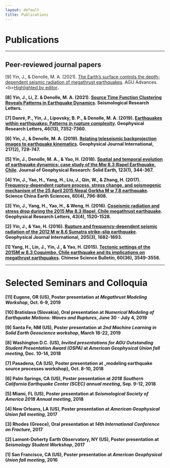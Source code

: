 ```yaml
---
layout: default
title: Publications
---
```


# Publications
----

<h2> Peer-reviewed journal papers </h2>

[9] Yin, J., & Denolle, M. A. (2021). [The Earth’s surface controls the depth-dependent seismic radiation of megathrust earthquakes](https://agupubs.onlinelibrary.wiley.com/doi/abs/10.1029/2021AV000413). AGU Advances. <b\>[Highlighted by editor](https://eos.org/editor-highlights/the-highs-and-the-lows-of-megathrust-earthquakes)<b>.

[8] Yin, J., Li, Z. & Denolle, M. A. (2021). [Source Time Function Clustering Reveals Patterns in Earthquake Dynamics](https://pubs.geoscienceworld.org/ssa/srl/article/doi/10.1785/0220200403/595796/Source-Time-Function-Clustering-Reveals-Patterns). Seismological Research Letters.

[7] Danré, P., Yin, J., Lipovsky, B. P., & Denolle, M. A. (2019). [Earthquakes within earthquakes: Patterns in rupture complexity](https://agupubs.onlinelibrary.wiley.com/doi/abs/10.1029/2019GL083093). Geophysical Research Letters, 46(13), 7352-7360.

[6] Yin, J., & Denolle, M. A. (2019). [Relating teleseismic backprojection images to earthquake kinematics](https://academic.oup.com/gji/article-abstract/217/2/729/5301380). Geophysical Journal International, 217(2), 729-747.

[5] Yin, J., Denolle, M. A., & Yao, H. (2018). [Spatial and temporal evolution of earthquake dynamics: case study of the Mw 8.3 Illapel Earthquake, Chile](https://agupubs.onlinelibrary.wiley.com/doi/abs/10.1002/2017JB014265). Journal of Geophysical Research: Solid Earth, 123(1), 344-367.

[4] Yin, J., Yao, H., Yang, H., Liu, J., Qin, W., & Zhang, H. (2017). [Frequency-dependent rupture process, stress change, and seismogenic mechanism of the 25 April 2015 Nepal Gorkha M w 7.8 earthquake](http://engine.scichina.com/publisher/scp/journal/SCES/doi/10.1007/s11430-016-9006-0?slug=abstract). Science China Earth Sciences, 60(4), 796-808.

[3] Yin, J., Yang, H., Yao, H., & Weng, H. (2016). [Coseismic radiation and stress drop during the 2015 Mw 8.3 Illapel, Chile megathrust earthquake](http://onlinelibrary.wiley.com/doi/10.1002/2015GL067381/abstract). Geophysical Research Letters, 43(4), 1520-1528.

[2] Yin, J., & Yao, H. (2016). [Rupture and frequency-dependent seismic radiation of the 2012 M w 8.6 Sumatra strike-slip earthquake](https://academic.oup.com/gji/article/205/3/1682/656054/Rupture-and-frequency-dependent-seismic-radiation). Geophysical Journal International, 205(3), 1682-1693.

[1] Yang, H., Lin, J., Yin, J., & Yao, H. (2015). [Tectonic settings of the 2015M w 8.3 Coquimbo, Chile earthquake and its implications on megathrust earthquakes](http://engine.scichina.com/publisher/scp/journal/CSB/60/36/10.1360/N972015-01110?slug=abstract). Chinese Science Bulletin, 60(36), 3549-3556.


----
# Selected Seminars and Colloquia

[11] Eugene, OR (US), Poster presentation at _Megathrust Modeling Workshop_, Oct. 6-9, 2019

[10] Bratislava (Slovakia), Oral presentation at _Numerical Modeling of Earthquake Motions: Waves and Ruptures_, June 30 - July 4, 2019

[9] Santa Fe, NM (US), Poster presentation at _2nd Machine Learning in Solid Earth Geoscience workshop_, March 18-22, 2019

[8] Washington D.C. (US), *Invited presentations for AGU Outstanding Student Presentation Award (OSPA)* at _American Geophysical Union fall meeting_, Dec. 10-14, 2018

[7] Pasadena, CA (US), Poster presentation at _modeling earthquake source processes workshop}, Oct. 8-10, 2018

[6] Palm Springs, CA (US), Poster presentation at _2018 Southern California Earthquake Center (SCEC) annual meeting_, Sep. 9-12, 2018

[5] Miami, FL (US), Poster presentation at _Seismological Society of America 2018 Annual meeting_, 2018

[4] New Orleans, LA (US), Poster presentation at _American Geophysical Union fall meeting_, 2017

[3] Rhodes (Greece), Oral presentation at _14th International Conference on Fracture_, 2017

[2] Lamont-Doherty Earth Observatory, NY (US), Poster presentation at _Seismology Student Workshop_, 2017

[1] San Francisco, CA (US), Poster presentation at _American Geophysical Union fall meeting_, 2016
